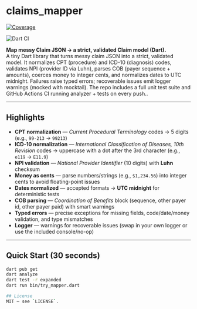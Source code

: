 # claims_mapper

[![Coverage](https://codecov.io/gh/maayday/claims_mapper/branch/main/graph/badge.svg)](https://codecov.io/gh/maayday/claims_mapper)

![Dart CI](https://github.com/maayday/claims_mapper/actions/workflows/dart.yml/badge.svg)

**Map messy Claim JSON → a strict, validated Claim model (Dart).**  
A tiny Dart library that turns messy claim JSON into a strict, validated model. It normalizes CPT (procedure) and ICD-10 (diagnosis) codes, validates NPI (provider ID via Luhn), parses COB (payer sequence + amounts), coerces money to integer cents, and normalizes dates to UTC midnight. Failures raise typed errors; recoverable issues emit logger warnings (mocked with mocktail). The repo includes a full unit test suite and GitHub Actions CI running analyzer + tests on every push..

---

## Highlights

- **CPT normalization** — *Current Procedural Terminology* codes → 5 digits (e.g., `99-213` → `99213`)
- **ICD-10 normalization** — *International Classification of Diseases, 10th Revision* codes → uppercase with a dot after the 3rd character (e.g., `e119` → `E11.9`)
- **NPI validation** — *National Provider Identifier* (10 digits) with **Luhn** checksum
- **Money as cents** — parse numbers/strings (e.g., `$1,234.56`) into integer cents to avoid floating-point issues
- **Dates normalized** — accepted formats → **UTC midnight** for deterministic tests
- **COB parsing** — *Coordination of Benefits* block (sequence, other payer id, other payer paid) with smart warnings
- **Typed errors** — precise exceptions for missing fields, code/date/money validation, and type mismatches
- **Logger** — warnings for recoverable issues (swap in your own logger or use the included console/no-op)

---

## Quick Start (30 seconds)

```bash
dart pub get
dart analyze
dart test -r expanded
dart run bin/try_mapper.dart

## License
MIT — see `LICENSE`.
